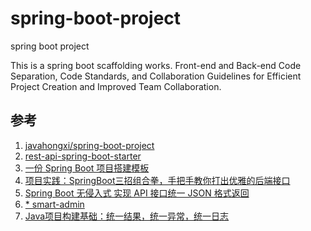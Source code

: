 # spring-boot-project
spring boot project

This is a  spring boot scaffolding works.  Front-end and Back-end Code Separation, Code Standards, and Collaboration Guidelines for Efficient Project Creation and Improved Team Collaboration.
## 参考
1. [javahongxi/spring-boot-project](https://github.com/javahongxi/spring-boot-project)
2. [rest-api-spring-boot-starter](https://github.com/coder-amiao/rest-api-spring-boot-starter)
3. [一份 Spring Boot 项目搭建模板](https://mp.weixin.qq.com/s/_twQqmclPEmUJmhPjiqRcQ)
4. [项目实践：SpringBoot三招组合拳，手把手教你打出优雅的后端接口](https://mp.weixin.qq.com/s/iXDED4dQvzanqeu9VaYTqw)
5. [Spring Boot 无侵入式 实现 API 接口统一 JSON 格式返回](https://mp.weixin.qq.com/s/HKu6aqZkL4DEw-XrXnzCMw)
6. [* smart-admin](https://github.com/1024-lab/smart-admin)
7. [Java项目构建基础：统一结果，统一异常，统一日志](https://mp.weixin.qq.com/s?__biz=MzAxNjk4ODE4OQ==&mid=2247534201&idx=2&sn=2f932353c0ad9cbd249a2c51f63d9f06)

